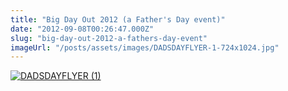 ```yaml
---
title: "Big Day Out 2012 (a Father's Day event)"
date: "2012-09-08T00:26:47.000Z"
slug: "big-day-out-2012-a-fathers-day-event"
imageUrl: "/posts/assets/images/DADSDAYFLYER-1-724x1024.jpg"
---
```


[![](https://i0.wp.com/santonino-nz.org/wp-content/uploads/2012/09/DADSDAYFLYER-1-724x1024.jpg?resize=724%2C1024 "DADSDAYFLYER (1)")](https://i0.wp.com/santonino-nz.org/wp-content/uploads/2012/09/DADSDAYFLYER-1.jpg)